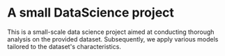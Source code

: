 # A small DataScience project
This is a small-scale data science project aimed at conducting thorough analysis on the provided dataset. Subsequently, we apply various models tailored to the dataset's characteristics.
